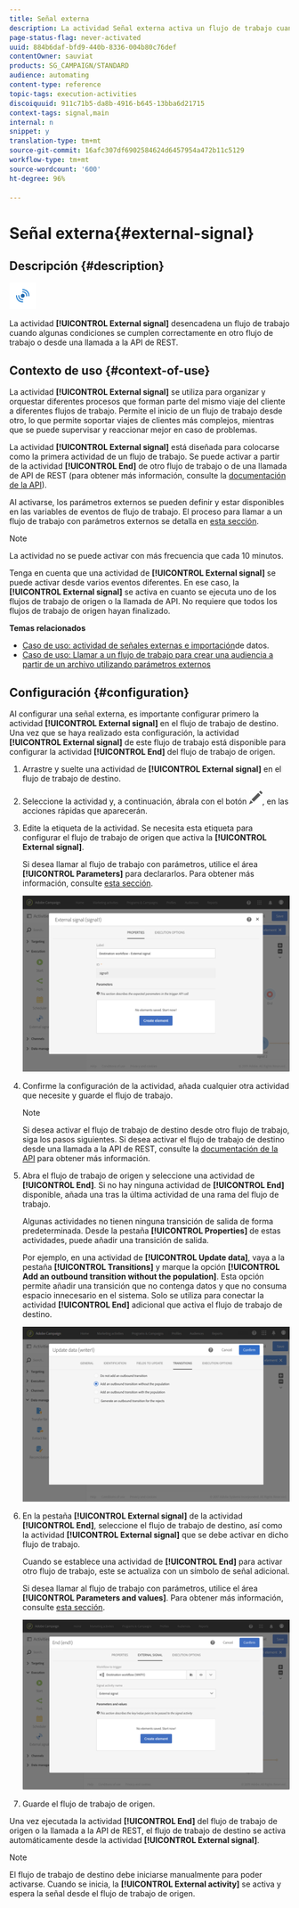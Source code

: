 ```yaml
---
title: Señal externa
description: La actividad Señal externa activa un flujo de trabajo cuando se cumplen correctamente algunas condiciones en otro flujo de trabajo.
page-status-flag: never-activated
uuid: 884b6daf-bfd9-440b-8336-004b80c76def
contentOwner: sauviat
products: SG_CAMPAIGN/STANDARD
audience: automating
content-type: reference
topic-tags: execution-activities
discoiquuid: 911c71b5-da8b-4916-b645-13bba6d21715
context-tags: signal,main
internal: n
snippet: y
translation-type: tm+mt
source-git-commit: 16afc307df6902584624d6457954a472b11c5129
workflow-type: tm+mt
source-wordcount: '600'
ht-degree: 96%

---
```



# Señal externa{#external-signal}

## Descripción {#description}

![](assets/signal.png)

La actividad **[!UICONTROL External signal]** desencadena un flujo de trabajo cuando algunas condiciones se cumplen correctamente en otro flujo de trabajo o desde una llamada a la API de REST.

## Contexto de uso {#context-of-use}

La actividad **[!UICONTROL External signal]** se utiliza para organizar y orquestar diferentes procesos que forman parte del mismo viaje del cliente a diferentes flujos de trabajo. Permite el inicio de un flujo de trabajo desde otro, lo que permite soportar viajes de clientes más complejos, mientras que se puede supervisar y reaccionar mejor en caso de problemas.

La actividad **[!UICONTROL External signal]** está diseñada para colocarse como la primera actividad de un flujo de trabajo. Se puede activar a partir de la actividad **[!UICONTROL End]** de otro flujo de trabajo o de una llamada de API de REST (para obtener más información, consulte la [documentación de la API](../../api/using/triggering-a-signal-activity.md)).

Al activarse, los parámetros externos se pueden definir y estar disponibles en las variables de eventos de flujo de trabajo. El proceso para llamar a un flujo de trabajo con parámetros externos se detalla en [esta sección](../../automating/using/calling-a-workflow-with-external-parameters.md).

>[!NOTE]
>
>La actividad no se puede activar con más frecuencia que cada 10 minutos.

Tenga en cuenta que una actividad de **[!UICONTROL External signal]** se puede activar desde varios eventos diferentes. En ese caso, la **[!UICONTROL External signal]** se activa en cuanto se ejecuta uno de los flujos de trabajo de origen o la llamada de API. No requiere que todos los flujos de trabajo de origen hayan finalizado.

**Temas relacionados**

* [Caso de uso: actividad de señales externas e importación](../../automating/using/external-signal-data-import.md)de datos.
* [Caso de uso: Llamar a un flujo de trabajo para crear una audiencia a partir de un archivo utilizando parámetros externos](../../automating/using/calling-a-workflow-with-external-parameters.md#use-case)

## Configuración {#configuration}

Al configurar una señal externa, es importante configurar primero la actividad **[!UICONTROL External signal]** en el flujo de trabajo de destino. Una vez que se haya realizado esta configuración, la actividad **[!UICONTROL External signal]** de este flujo de trabajo está disponible para configurar la actividad **[!UICONTROL End]** del flujo de trabajo de origen.

1. Arrastre y suelte una actividad de **[!UICONTROL External signal]** en el flujo de trabajo de destino.
1. Seleccione la actividad y, a continuación, ábrala con el botón ![](assets/edit_darkgrey-24px.png), en las acciones rápidas que aparecerán.
1. Edite la etiqueta de la actividad. Se necesita esta etiqueta para configurar el flujo de trabajo de origen que activa la **[!UICONTROL External signal]**.

   Si desea llamar al flujo de trabajo con parámetros, utilice el área **[!UICONTROL Parameters]** para declararlos. Para obtener más información, consulte [esta sección](../../automating/using/calling-a-workflow-with-external-parameters.md#declaring-the-parameters-in-the-external-signal-activity).

   ![](assets/external_signal_configuration.png)

1. Confirme la configuración de la actividad, añada cualquier otra actividad que necesite y guarde el flujo de trabajo.

   >[!NOTE]
   >
   >Si desea activar el flujo de trabajo de destino desde otro flujo de trabajo, siga los pasos siguientes. Si desea activar el flujo de trabajo de destino desde una llamada a la API de REST, consulte la [documentación de la API](../../api/using/triggering-a-signal-activity.md) para obtener más información.

1. Abra el flujo de trabajo de origen y seleccione una actividad de **[!UICONTROL End]**. Si no hay ninguna actividad de **[!UICONTROL End]** disponible, añada una tras la última actividad de una rama del flujo de trabajo.

   Algunas actividades no tienen ninguna transición de salida de forma predeterminada. Desde la pestaña **[!UICONTROL Properties]** de estas actividades, puede añadir una transición de salida.

   Por ejemplo, en una actividad de **[!UICONTROL Update data]**, vaya a la pestaña **[!UICONTROL Transitions]** y marque la opción **[!UICONTROL Add an outbound transition without the population]**. Esta opción permite añadir una transición que no contenga datos y que no consuma espacio innecesario en el sistema. Solo se utiliza para conectar la actividad **[!UICONTROL End]** adicional que activa el flujo de trabajo de destino.

   ![](assets/external_signal_empty_transition.png)

1. En la pestaña **[!UICONTROL External signal]** de la actividad **[!UICONTROL End]**, seleccione el flujo de trabajo de destino, así como la actividad **[!UICONTROL External signal]** que se debe activar en dicho flujo de trabajo.

   Cuando se establece una actividad de **[!UICONTROL End]** para activar otro flujo de trabajo, este se actualiza con un símbolo de señal adicional.

   Si desea llamar al flujo de trabajo con parámetros, utilice el área **[!UICONTROL Parameters and values]**. Para obtener más información, consulte [esta sección](../../automating/using/calling-a-workflow-with-external-parameters.md#defining-the-parameters-when-calling-the-workflow).

   ![](assets/external_signal_end.png)

1. Guarde el flujo de trabajo de origen.

Una vez ejecutada la actividad **[!UICONTROL End]** del flujo de trabajo de origen o la llamada a la API de REST, el flujo de trabajo de destino se activa automáticamente desde la actividad **[!UICONTROL External signal]**.

>[!NOTE]
>
>El flujo de trabajo de destino debe iniciarse manualmente para poder activarse. Cuando se inicia, la **[!UICONTROL External activity]** se activa y espera la señal desde el flujo de trabajo de origen.
